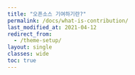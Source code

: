 ```yaml
---
title: "오픈소스 기여하기란?"
permalink: /docs/what-is-contribution/
last_modified_at: 2021-04-12
redirect_from:
  - /theme-setup/
layout: single
classes: wide
toc: true
---
```

